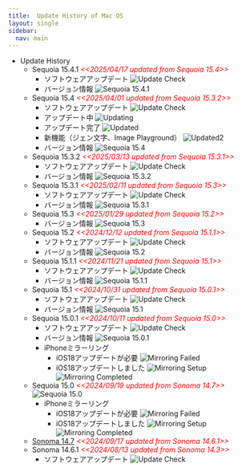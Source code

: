 ```yaml
---
title:  Update History of Mac OS
layout: single
sidebar:
  nav: main
---
```

- Update History
  - Sequoia 15.4.1
    <span style="color: red;">*<<2025/04/17 updated from Sequoia 15.4>>*</span>
    - ソフトウェアアップデート
      ![Update Check](/images/Mac/20250417_MacOS_Sequoia15.4.1Update.png)
    - バージョン情報
      ![Sequoia 15.4.1](/images/Mac/20250417_MacOS_Sequoia15.4.1.png)
  - Sequoia 15.4
    <span style="color: red;">*<<2025/04/01 updated from Sequoia 15.3.2>>*</span>
    - ソフトウェアアップデート
      ![Update Check](/images/Mac/20250401_MacOS_Sequoia15.4Update.png)
    - アップデート中
      ![Updating](/images/Mac/20250401_MacOS_Sequoia15.4Updating.png)
    - アップデート完了
      ![Updated](/images/Mac/20250401_MacOS_Sequoia15.4Updated.png)
    - 新機能（ジェン文字、Image Playground）
      ![Updated2](/images/Mac/20250401_MacOS_Sequoia15.4Updated2.png)
    - バージョン情報
      ![Sequoia 15.4](/images/Mac/20250401_MacOS_Sequoia15.4.png)
  - Sequoia 15.3.2
    <span style="color: red;">*<<2025/03/13 updated from Sequoia 15.3.1>>*</span>
    - ソフトウェアアップデート
      ![Update Check](/images/Mac/20250313_MacOS_Sequoia15.3.2Update.png)
    - バージョン情報
      ![Sequoia 15.3.2](/images/Mac/20250313_MacOS_Sequoia15.3.2.png)
  - Sequoia 15.3.1
    <span style="color: red;">*<<2025/02/11 updated from Sequoia 15.3>>*</span>
    - ソフトウェアアップデート
      ![Update Check](/images/Mac/20250211_MacOS_Sequoia15.3.1Update.png)
    - バージョン情報
      ![Sequoia 15.3.1](/images/Mac/20250211_MacOS_Sequoia15.3.1.png)
  - Sequoia 15.3
    <span style="color: red;">*<<2025/01/29 updated from Sequoia 15.2>>*</span>
    - バージョン情報
      ![Sequoia 15.3](/images/Mac/20250129_MacOS_Sequoia15.3.png)
  - Sequoia 15.2
    <span style="color: red;">*<<2024/12/12 updated from Sequoia 15.1.1>>*</span>
    - ソフトウェアアップデート
      ![Update Check](/images/Mac/20241212_MacOS_Sequoia15.2Update.png)
    - バージョン情報
      ![Sequoia 15.2](/images/Mac/20241212_MacOS_Sequoia15.2.png)
  - Sequoia 15.1.1
    <span style="color: red;">*<<2024/11/21 updated from Sequoia 15.1>>*</span>
    - ソフトウェアアップデート
      ![Update Check](/images/Mac/20241121_MacOS_Sequoia15.1.1Update.png)
    - バージョン情報
      ![Sequoia 15.1.1](/images/Mac/20241121_MacOS_Sequoia15.1.1.png)
  - Sequoia 15.1
    <span style="color: red;">*<<2024/10/31 updated from Sequoia 15.0.1>>*</span>
    - ソフトウェアアップデート
      ![Update Check](/images/Mac/20241031_MacOS_Sequoia15.1Update.png)
    - バージョン情報
      ![Sequoia 15.1](/images/Mac/20241031_MacOS_Sequoia15.1.png)
  - Sequoia 15.0.1
    <span style="color: red;">*<<2024/10/11 updated from Sequoia 15.0>>*</span>
    - ソフトウェアアップデート
      ![Update Check](/images/Mac/20241011_MacOS_Sequoia15.0.1_Update.png)
    - バージョン情報
      ![Sequoia 15.0.1](/images/Mac/20241011_MacOS_Sequoia15.0.1.png)
    - iPhoneミラーリング
      - iOS18アップデートが必要
        ![Mirroring Failed](/images/Mac/20240919_MacOS_Sequoia_iPhone_Mirroring_Error.png)
      - iOS18アップデートしました
        ![Mirroring Setup](/images/Mac/20240922_MacOS_Sequoia_iPhone_Mirroring_Setup.png)
        ![Mirroring Completed](/images/Mac/20240922_MacOS_Sequoia_iPhone_Mirroring.png)
  - Sequoia 15.0
    <span style="color: red;">*<<2024/09/19 updated from Sonoma 14.7>>*</span>
    ![Sequoia 15.0](/images/Mac/20240919_MacOS_Sequoia.png)
    - iPhoneミラーリング
      - iOS18アップデートが必要
        ![Mirroring Failed](/images/Mac/20240919_MacOS_Sequoia_iPhone_Mirroring_Error.png)
      - iOS18アップデートしました
        ![Mirroring Setup](/images/Mac/20240922_MacOS_Sequoia_iPhone_Mirroring_Setup.png)
        ![Mirroring Completed](/images/Mac/20240922_MacOS_Sequoia_iPhone_Mirroring.png)
  - [Sonoma 14.7](https://apps.apple.com/jp/app/macos-sonoma/id6450717509?mt=12)
    <span style="color: red;">*<<2024/09/17 updated from Sonoma 14.6.1>>*</span>
  - Sonoma 14.6.1 <span style="color: red;">*<<2024/08/13 updated from Sonoma 14.3>>*</span>
    - ソフトウェアアップデート
      ![Update Check](/images/Mac/20240813_MacOS_Sonoma14.6.1Update.png)
